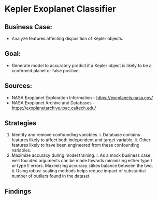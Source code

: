 # Kepler Exoplanet Classifier


## Business Case:
* Analyze features affecting disposition of Kepler objects.

## Goal:
* Generate model to accurately predict if a Kepler object is likely to be a confirmed planet or false positive.

## Sources:

* NASA Exoplanet Exploration Information - https://exoplanets.nasa.gov/
* NASA Exoplanet Archive and Databases - https://exoplanetarchive.ipac.caltech.edu/

## Strategies

1. Identify and remove confounding variables.
    i. Database contains features likely to affect both independent and target variable.
    ii. Other features likely to have been engineered from these confounding variables.
2. Maximize accuracy during model training.
    i. As a mock business case, well founded arguments can be made towards minimizing either type I or type II errors.
       Maximizing accuracy stikes balance between the two.
    ii. Using robust scaling methods helps reduce impact of substantial number of outliers found in the dataset

## Findings